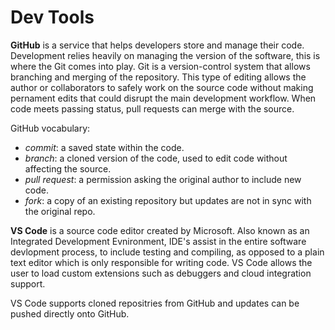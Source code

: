 # Dev Tools

<b>GitHub</b> is a service that helps developers store and manage their code. Development relies heavily on managing the version of the software, this is where the Git comes into play. Git is a version-control system that allows branching and merging of the repository. This type of editing allows the author or collaborators to safely work on the source code without making pernament edits that could disrupt the main development workflow. When code meets passing status, pull requests can merge with the source. 

GitHub vocabulary:
- <i>commit</i>: a saved state within the code.
- <i>branch</i>: a cloned version of the code, used to edit code without affecting the source.
- <i>pull request</i>: a permission asking the original author to include new code.
- <i>fork</i>: a copy of an existing repository but updates are not in sync with the original repo.

<b>VS Code</b> is a source code editor created by Microsoft. Also known as an Integrated Development Evnironment, IDE's assist in the entire software devlopment process, to include testing and compiling, as opposed to a plain text editor which is only responsible for writing code. VS Code allows the user to load custom extensions such as debuggers and cloud integration support. 

VS Code supports cloned repositries from GitHub and updates can be pushed directly onto GitHub. 

